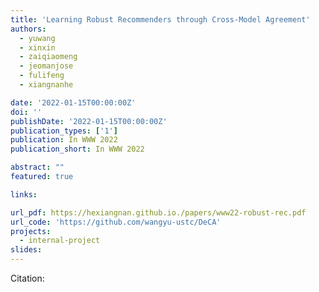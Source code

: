 ```yaml
---
title: 'Learning Robust Recommenders through Cross-Model Agreement'
authors:
  - yuwang
  - xinxin
  - zaiqiaomeng
  - jeomanjose
  - fulifeng
  - xiangnanhe

date: '2022-01-15T00:00:00Z'
doi: ''
publishDate: '2022-01-15T00:00:00Z'
publication_types: ['1']
publication: In WWW 2022 
publication_short: In WWW 2022 

abstract: ""
featured: true

links:

url_pdf: https://hexiangnan.github.io./papers/www22-robust-rec.pdf
url_code: 'https://github.com/wangyu-ustc/DeCA'
projects:
  - internal-project
slides:
---
```




Citation:
